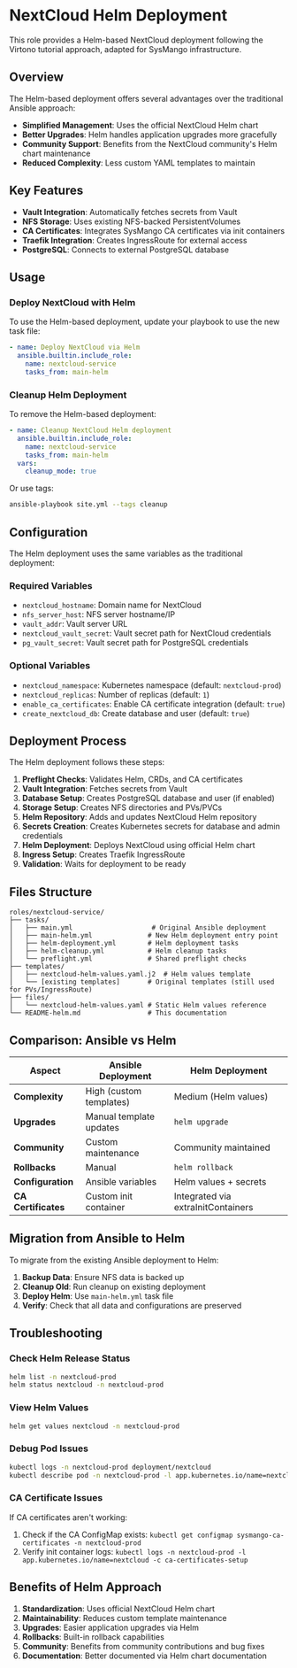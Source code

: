 # NextCloud Helm Deployment

This role provides a Helm-based NextCloud deployment following the Virtono tutorial approach, adapted for SysMango infrastructure.

## Overview

The Helm-based deployment offers several advantages over the traditional Ansible approach:

- **Simplified Management**: Uses the official NextCloud Helm chart
- **Better Upgrades**: Helm handles application upgrades more gracefully
- **Community Support**: Benefits from the NextCloud community's Helm chart maintenance
- **Reduced Complexity**: Less custom YAML templates to maintain

## Key Features

- **Vault Integration**: Automatically fetches secrets from Vault
- **NFS Storage**: Uses existing NFS-backed PersistentVolumes
- **CA Certificates**: Integrates SysMango CA certificates via init containers
- **Traefik Integration**: Creates IngressRoute for external access
- **PostgreSQL**: Connects to external PostgreSQL database

## Usage

### Deploy NextCloud with Helm

To use the Helm-based deployment, update your playbook to use the new task file:

```yaml
- name: Deploy NextCloud via Helm
  ansible.builtin.include_role:
    name: nextcloud-service
    tasks_from: main-helm
```

### Cleanup Helm Deployment

To remove the Helm-based deployment:

```yaml
- name: Cleanup NextCloud Helm deployment
  ansible.builtin.include_role:
    name: nextcloud-service
    tasks_from: main-helm
  vars:
    cleanup_mode: true
```

Or use tags:

```bash
ansible-playbook site.yml --tags cleanup
```

## Configuration

The Helm deployment uses the same variables as the traditional deployment:

### Required Variables

- `nextcloud_hostname`: Domain name for NextCloud
- `nfs_server_host`: NFS server hostname/IP
- `vault_addr`: Vault server URL
- `nextcloud_vault_secret`: Vault secret path for NextCloud credentials
- `pg_vault_secret`: Vault secret path for PostgreSQL credentials

### Optional Variables

- `nextcloud_namespace`: Kubernetes namespace (default: `nextcloud-prod`)
- `nextcloud_replicas`: Number of replicas (default: `1`)
- `enable_ca_certificates`: Enable CA certificate integration (default: `true`)
- `create_nextcloud_db`: Create database and user (default: `true`)

## Deployment Process

The Helm deployment follows these steps:

1. **Preflight Checks**: Validates Helm, CRDs, and CA certificates
2. **Vault Integration**: Fetches secrets from Vault
3. **Database Setup**: Creates PostgreSQL database and user (if enabled)
4. **Storage Setup**: Creates NFS directories and PVs/PVCs
5. **Helm Repository**: Adds and updates NextCloud Helm repository
6. **Secrets Creation**: Creates Kubernetes secrets for database and admin credentials
7. **Helm Deployment**: Deploys NextCloud using official Helm chart
8. **Ingress Setup**: Creates Traefik IngressRoute
9. **Validation**: Waits for deployment to be ready

## Files Structure

```
roles/nextcloud-service/
├── tasks/
│   ├── main.yml                    # Original Ansible deployment
│   ├── main-helm.yml              # New Helm deployment entry point
│   ├── helm-deployment.yml        # Helm deployment tasks
│   ├── helm-cleanup.yml           # Helm cleanup tasks
│   └── preflight.yml              # Shared preflight checks
├── templates/
│   ├── nextcloud-helm-values.yaml.j2  # Helm values template
│   └── [existing templates]       # Original templates (still used for PVs/IngressRoute)
├── files/
│   └── nextcloud-helm-values.yaml # Static Helm values reference
└── README-helm.md                 # This documentation
```

## Comparison: Ansible vs Helm

| Aspect | Ansible Deployment | Helm Deployment |
|--------|-------------------|-----------------|
| **Complexity** | High (custom templates) | Medium (Helm values) |
| **Upgrades** | Manual template updates | `helm upgrade` |
| **Community** | Custom maintenance | Community maintained |
| **Rollbacks** | Manual | `helm rollback` |
| **Configuration** | Ansible variables | Helm values + secrets |
| **CA Certificates** | Custom init container | Integrated via extraInitContainers |

## Migration from Ansible to Helm

To migrate from the existing Ansible deployment to Helm:

1. **Backup Data**: Ensure NFS data is backed up
2. **Cleanup Old**: Run cleanup on existing deployment
3. **Deploy Helm**: Use `main-helm.yml` task file
4. **Verify**: Check that all data and configurations are preserved

## Troubleshooting

### Check Helm Release Status
```bash
helm list -n nextcloud-prod
helm status nextcloud -n nextcloud-prod
```

### View Helm Values
```bash
helm get values nextcloud -n nextcloud-prod
```

### Debug Pod Issues
```bash
kubectl logs -n nextcloud-prod deployment/nextcloud
kubectl describe pod -n nextcloud-prod -l app.kubernetes.io/name=nextcloud
```

### CA Certificate Issues
If CA certificates aren't working:
1. Check if the CA ConfigMap exists: `kubectl get configmap sysmango-ca-certificates -n nextcloud-prod`
2. Verify init container logs: `kubectl logs -n nextcloud-prod -l app.kubernetes.io/name=nextcloud -c ca-certificates-setup`

## Benefits of Helm Approach

1. **Standardization**: Uses official NextCloud Helm chart
2. **Maintainability**: Reduces custom template maintenance
3. **Upgrades**: Easier application upgrades via Helm
4. **Rollbacks**: Built-in rollback capabilities
5. **Community**: Benefits from community contributions and bug fixes
6. **Documentation**: Better documented via Helm chart documentation
